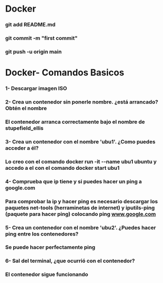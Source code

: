 # Docker
### git add README.md
### git commit -m "first commit"
### git push -u origin main

# Docker- Comandos Basicos
### 1- Descargar imagen ISO
### 2- Crea un contenedor sin ponerle nombre. ¿está arrancado? Obtén el nombre
### El contenedor arranca correctamente bajo el nombre de stupefield_ellis
### 3-  Crea un contenedor con el nombre 'ubu1'. ¿Como puedes acceder a él?
### Lo creo con el comando docker run -it --name ubu1 ubuntu y accedo a el con el comando docker start ubu1

### 4- Comprueba que ip tiene y si puedes hacer un ping a google.com
### Para comprobar la ip y hacer ping es necesario descargar los paquetes net-tools (herraminetas de internet) y iputils-ping (paquete para hacer ping) colocando ping www.google.com
### 5- Crea un contenedor con el nombre 'ubu2'. ¿Puedes hacer ping entre los contenedores?
### Se puede hacer perfectamente ping
### 6- Sal del terminal, ¿que ocurrió con el contenedor?
### El contenedor sigue funcionando

